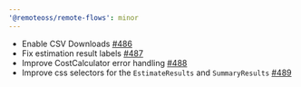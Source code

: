 ```yaml
---
'@remoteoss/remote-flows': minor
---
```


- Enable CSV Downloads [#486](https://github.com/remoteoss/remote-flows/pull/486)
- Fix estimation result labels [#487](https://github.com/remoteoss/remote-flows/pull/487)
- Improve CostCalculator error handling [#488](https://github.com/remoteoss/remote-flows/pull/488)
- Improve css selectors for the `EstimateResults` and `SummaryResults` [#489](https://github.com/remoteoss/remote-flows/pull/489)

